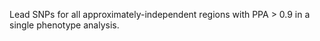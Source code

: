 Lead SNPs for all approximately-independent regions with PPA > 0.9 in a single phenotype analysis. 
